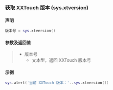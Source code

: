 ### 获取 XXTouch 版本 \(**sys\.xtversion**\)


#### 声明
```lua
版本号 = sys.xtversion()
```


#### 参数及返回值
> - 版本号
>   - 文本型，返回 XXTouch 版本号


#### 示例  
```lua
sys.alert('当前 XXTouch 版本：'..sys.xtversion())
```

